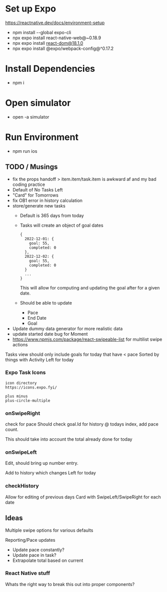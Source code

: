 # Set up Expo
https://reactnative.dev/docs/environment-setup

* npm install --global expo-cli
* npx expo install react-native-web@~0.18.9 
* npx expo install react-dom@18.1.0
* npx expo install @expo/webpack-config@^0.17.2

# Install Dependencies
* npm i

# Open simulator
* open -a simulator

# Run Environment
* npm run ios

## TODO / Musings

* fix the props handoff > item.item/task.item is awkward af and my bad coding practice
* Default of No Tasks Left
* "Card" for Tomorrows
* fix OB1 error in history calculation
* store/generate new tasks
  * Default is 365 days from today
  * Tasks will create an object of goal dates
      
      ```
      {
        2022-12-01: {
          goal: 55,
          completed: 0
        },
        2022-12-02: {
          goal: 55,
          completed: 0
        }
        ...
      }
      ```
    This will allow for computing and updating the goal after for a given date.
  * Should be able to update
    * Pace
    * End Date
    * Goal
* Update dummy data generator for more realistic data
* update started date bug for Moment
* https://www.npmjs.com/package/react-swipeable-list 
 for multilist swipe actions

Tasks view
  should only include goals for today that have < pace
	Sorted by things with Activity Left for today


### Expo Task Icons
    icon directory
    https://icons.expo.fyi/

    plus minus
    plus-circle-multiple

### onSwipeRight
  check for pace
	Should check goal.Id for history @ todays index, add pace count. 
  
  This should take into account the total already done for today

### onSwipeLeft
  Edit, should bring up number entry. 
  
  Add to history which changes Left for today

### checkHistory 
  Allow for editing of previous days
  Card with SwipeLeft/SwipeRight for each date

## Ideas
  Multiple swipe options for various defaults


  Reporting/Pace updates
  * Update pace constantly?
  * Update pace in task?
  * Extrapolate total based on current

### React Native stuff
  Whats the right way to break this out into proper components?